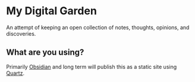 # My Digital Garden
An attempt of keeping an open collection of notes, thoughts, opinions, and discoveries.

## What are you using?
Primarily [Obsidian](https://obsidian.md/) and long term will publish this as a static site using [Quartz](https://quartz.jzhao.xyz/).


